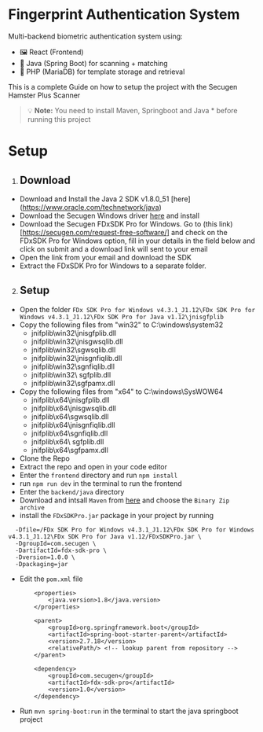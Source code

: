 # Fingerprint Authentication System

Multi-backend biometric authentication system using:

- 🖼️ React (Frontend)
- 🧠 Java (Spring Boot) for scanning + matching
- 💽 PHP (MariaDB) for template storage and retrieval

This is a complete Guide on how to setup the project with the Secugen Hamster Plus Scanner

> 💡 **Note:** You need to install Maven, Springboot and Java * before running this project

# Setup

1. ## Download

-  Download and Install the Java 2 SDK v1.8.0_51 [here] (https://www.oracle.com/technetwork/java)
- Download the Secugen Windows driver [here](https://www.dropbox.com/t/w8kk93pfWRiMWF1Z) and install
- Download the Secugen FDxSDK Pro for Windows. Go to (this link)[https://secugen.com/request-free-software/] and check on the FDxSDK Pro for Windows option, fill in your details in the field below and click on submit and a download link will sent to your email
- Open the link from your email and download the SDK
- Extract the FDxSDK Pro for Windows to a separate folder.

2. ## Setup
- Open the folder ```FDx SDK Pro for Windows v4.3.1_J1.12\FDx SDK Pro for Windows v4.3.1_J1.12\FDx SDK Pro for Java v1.12\jnisgfplib```
- Copy the following files from "win32" to C:\windows\system32 
    - jnifplib\win32\jnisgfplib.dll 
    - jnifplib\win32\jnisgwsqlib.dll 
    - jnifplib\win32\sgwsqlib.dll 
    - jnifplib\win32\jnisgnfiqlib.dll 
    - jnifplib\win32\sgnfiqlib.dll 
    - jnifplib\win32\ sgfplib.dll 
    - jnifplib\win32\sgfpamx.dll 
- Copy the following files from "x64" to C:\windows\SysWOW64 
    - jnifplib\x64\jnisgfplib.dll 
    - jnifplib\x64\jnisgwsqlib.dll 
    - jnifplib\x64\sgwsqlib.dll 
    - jnifplib\x64\jnisgnfiqlib.dll 
    - jnifplib\x64\sgnfiqlib.dll 
    - jnifplib\x64\ sgfplib.dll 
    - jnifplib\x64\sgfpamx.dll
- Clone the Repo 
- Extract the repo and open in your code editor
- Enter the ```frontend``` directory and run ```npm install```
- run ```npm run dev``` in the terminal to run the frontend
- Enter the ```backend/java``` directory
- Download and intsall ```Maven``` from [here](https://maven.apache.org/download.cgi) and choose the ```Binary Zip archive```
- install the `FDxSDKPro.jar` package in your project by running 
```mvn install:install-file \
  -Dfile=/FDx SDK Pro for Windows v4.3.1_J1.12\FDx SDK Pro for Windows v4.3.1_J1.12\FDx SDK Pro for Java v1.12/FDxSDKPro.jar \
  -DgroupId=com.secugen \
  -DartifactId=fdx-sdk-pro \
  -Dversion=1.0.0 \
  -Dpackaging=jar
```
- Edit the ```pom.xml``` file
    ```
        <properties>
            <java.version>1.8</java.version>
        </properties>
    ```
    ```
        <parent>
            <groupId>org.springframework.boot</groupId>
            <artifactId>spring-boot-starter-parent</artifactId>
            <version>2.7.18</version>
            <relativePath/> <!-- lookup parent from repository -->
        </parent>
    ```
    ```
        <dependency>
			<groupId>com.secugen</groupId>
			<artifactId>fdx-sdk-pro</artifactId>
			<version>1.0</version>
		</dependency>
    ```
- Run `mvn spring-boot:run` in the terminal to start the java  springboot project
